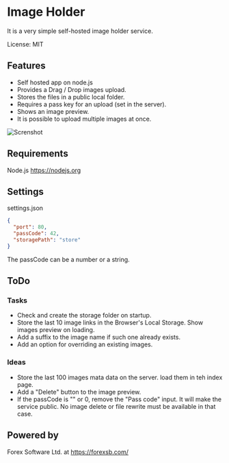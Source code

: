 # Image Holder

It is a very simple self-hosted image holder service.

License: MIT

## Features

 - Self hosted app on node.js
 - Provides a Drag / Drop images upload.
 - Stores the files in a public local folder.
 - Requires a pass key for an upload (set in the server).
 - Shows an image preview.
 - It is possible to upload multiple images at once.
  
![Screnshot](https://image-holder.forexsb.com/store/image-holder-screenshot.png)

## Requirements

Node.js https://nodejs.org

## Settings

settings.json

```json
{
  "port": 80,
  "passCode": 42,
  "storagePath": "store"
}
```

 The passCode can be a number or a string.

## ToDo

### Tasks

 - Check and create the storage folder on startup.
 - Store the last 10 image links in the Browser's Local Storage. Show images preview on loading.
 - Add a suffix to the image name if such one already exists.
 - Add an option for overriding an existing images. 

### Ideas

 - Store the last 100 images mata data on the server. load them in teh index page.
 - Add a "Delete" button to the image preview.
 - If the passCode is "" or 0, remove the "Pass code" input. It will make the service public. No image delete or file rewrite must be available in that case.

## Powered by

Forex Software Ltd. at https://forexsb.com/
